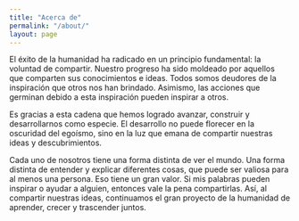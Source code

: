 ```yaml
---
title: "Acerca de"
permalink: "/about/"
layout: page
---
```


El éxito de la humanidad ha radicado en un principio fundamental: la voluntad de compartir. Nuestro progreso ha sido moldeado por aquellos que comparten sus conocimientos e ideas. Todos somos deudores de la inspiración que otros nos han brindado. Asimismo, las acciones que germinan debido a esta inspiración pueden inspirar a otros.

Es gracias a esta cadena que hemos logrado avanzar, construir y desarrollarnos como especie. El desarrollo no puede florecer en la oscuridad del egoísmo, sino en la luz que emana de compartir nuestras ideas y descubrimientos.

Cada uno de nosotros tiene una forma distinta de ver el mundo. Una forma distinta de entender y explicar diferentes cosas, que puede ser valiosa para al menos una persona. Eso tiene un gran valor. Si mis palabras pueden inspirar o ayudar a alguien, entonces vale la pena compartirlas. Así, al compartir nuestras ideas, continuamos el gran proyecto de la humanidad de aprender, crecer y trascender juntos.

